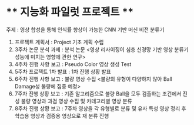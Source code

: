 # ** 지능화 파일럿 프로젝트 ** 

주제 : 영상 합성을 통해 인식률 향상이 가능한 CNN 기반 머신 비전 분류기

1. 프로젝트 계획서 : Project 기초 계획 수립
2. 3주차 논문 분석 과제 : 분석 논문 <영상 리사이징이 심층 신경망 기반 영상 분류기 성능에 미치는 영향에 관한 연구>
3. 4주차 진행 사항 보고 : Pseudo Color 영상 생성 Test
4. 5주차 프로젝트 1차 발표 : 1차 진행 상황 발표
5. 6주차 진행 사항 보고 : 불량 영상 수집 <불량의 유형이 다양하지 않아 Ball Damage성 불량에 집중 예정>
6. 7주차 진행 상황 보고 : 기존 알고리즘으로 불량 Ball을 모두 검출하는 조건에서 진성 불량 영상과 과검 영상 수집 및 카테고리별 영상 분류
7. 8주차 진행 상황 보고 : 7주차 영상을 각 유형별로 분류 및 유사 특성 영상 정리 후 학습용 영상과 검증용 영상으로 재 분류 진행

<p align="center">
  
</p>
</br>
